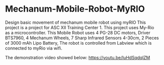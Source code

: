 # Mechanum-Mobile-Robot-MyRIO
Design basic movement of mechanum mobile robot using myRIO
This project is a project for ASC XII Training Center 1. This project uses My-Rio as a microcontroller. This Mobile Robot uses
4 PG-28 DC motors, Driver BTS7960, 4 Mechanum Wheels, 7 Sharp Infrared Sensors 4-30cm, 2 Pieces of 3000 mAh Lipo Battery, The robot is controlled from Labview which is connected to myRio via wifi.



The demonstration video showed below:
https://youtu.be/IuHdSqdqlZM
